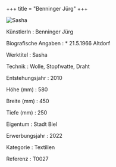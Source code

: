 +++
title = "Benninger Jürg"
+++

![Sasha](/images/t0027.jpg)

KünstlerIn
: Benninger Jürg

Biografische Angaben
: \* 21.5.1966 Altdorf

Werktitel
: Sasha

Technik
: Wolle, Stopfwatte, Draht

Entstehungsjahr
: 2010

Höhe (mm)
: 580

Breite (mm)
: 450

Tiefe (mm)
: 250

Eigentum
: Stadt Biel

Erwerbungsjahr
: 2022

Kategorie
: Textilien

Referenz
: T0027
